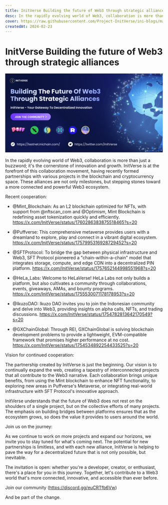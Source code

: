 ```yaml
---
title: InitVerse Building the future of Web3 through strategic alliances
desc: In the rapidly evolving world of Web3, collaboration is more than just a buzzword; it's the cornerstone of innovation and growth.
cover: https://raw.githubusercontent.com/Project-InitVerse/ini-blogs/main/blogs/resources/images/20240223005.png
createdAt: 2024-02-23
---
```

# InitVerse Building the future of Web3 through strategic alliances

![image](https://raw.githubusercontent.com/Project-InitVerse/ini-blogs/main/blogs/resources/images/20240223005.png)

In the rapidly evolving world of Web3, collaboration is more than just a buzzword; it's the cornerstone of innovation and growth. InitVerse is at the forefront of this collaboration movement, having recently formed partnerships with various projects in the blockchain and cryptocurrency space. These alliances are not only milestones, but stepping stones toward a more connected and powerful Web3 ecosystem.

Recent cooperation:

- @Mint_Blockchain: As an L2 blockchain optimized for NFTs, with support from @nftscan_com and @Optimism, Mint Blockchain is redefining asset tokenization quickly and efficiently.
https://x.com/InitVerse/status/1760286383875518465?s=20
  
- @Puffverse: This comprehensive metaverse provides users with a dreamland to explore, play and connect in a vibrant digital ecosystem.
https://x.com/InitVerse/status/1757995316928729452?s=20
  
- @SFTProtocol: To bridge the gap between physical infrastructure and Web3, SFT Protocol pioneered a "chain-within-a-chain" model that integrates storage, compute, and edge CDN into a decentralized PIN platform.
https://x.com/InitVerse/status/1757652144998551968?s=20
  
- @HeLa_Labs: Welcome to HeLaVerse! HeLa Labs not only builds a platform, but also cultivates a community through collaborations, events, giveaways, AMAs, and bounty programs.
https://x.com/InitVerse/status/1755530071178178953?s=20
  
- @IkuzoDAO: Ikuzo DAO invites you to join the Indonesian community and delve into Web3, providing insights on alpha calls, NFTs, and trading discussions.
https://x.com/InitVerse/status/1754782813642170549?s=20
  
- @GXChainGlobal: Through REI, GXChainGlobal is solving blockchain development problems to provide a lightweight, EVM-compatible framework that promises higher performance at no cost.
https://x.com/InitVerse/status/1754534892254433525?s=20

Vision for continued cooperation:

The partnership created by InitVerse is just the beginning. Our vision is to continually expand the web, creating a tapestry of interconnected projects that all contribute to the Web3 narrative. Each collaboration brings unique benefits, from using the Mint blockchain to enhance NFT functionality, to exploring new areas in Puffverse's Metaverse, or integrating real-world infrastructure with SFT Protocol's innovative approach.

InitVerse understands that the future of Web3 does not rest on the shoulders of a single project, but on the collective efforts of many projects. The emphasis on building bridges between platforms ensures that as the ecosystem grows, so does the value it provides to users around the world.

Join us on the journey:

As we continue to work on more projects and expand our horizons, we invite you to stay tuned for what's coming next. The potential for new partnerships is limitless, and with each new alliance, InitVerse is helping to pave the way for a decentralized future that is not only possible, but inevitable.

The invitation is open: whether you're a developer, creator, or enthusiast, there's a place for you in this journey. Together, let's contribute to a Web3 world that's more connected, innovative, and accessible than ever before.

Join our community
(https://discord.gg/euCRTfb6Vw)

And be part of the change.